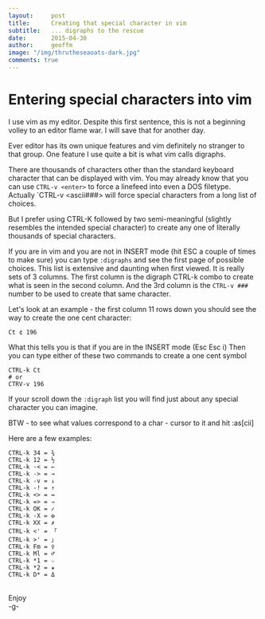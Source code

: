 ```yaml
---
layout:     post
title:      Creating that special character in vim
subtitle:   ... digraphs to the rescue
date:       2015-04-30
author:     geoffm
image: "/img/thrutheseaoats-dark.jpg"
comments: true
---
```


# Entering special characters into vim

I use vim as my editor. Despite this first sentence, this is not a
beginning volley to an editor flame war. I will save that for another
day.

Ever editor has its own unique features and vim definitely no stranger to
that group. One feature I use quite a bit is what vim calls digraphs.

There are thousands of characters other than the standard keyboard character
that can be displayed with vim. You may already know that you can use 
`CTRL-v <enter>` to force a linefeed into even a DOS filetype. Actually
`CTRL-v <ascii###> will force special characters from a long list of choices.

But I prefer using CTRL-K followed by two semi-meaningful (slightly resembles the
intended special character) to create any one of literally thousands of special
characters. 

<!--more-->

If you are in vim and you are not in INSERT mode (hit ESC a couple of times to
make sure) you can type `:digraphs` and see the first page of possible choices.
This list is extensive and daunting when first viewed. It is really sets of 3 columns.
The first column is the digraph CTRL-k combo to create what is seen in the second
column. And the 3rd column is the `CTRL-v ###` number to be used to create that same
character.

Let's look at an example - the first column 11 rows down you should see the way to create
the one cent character:

```
Ct ¢ 196 
```

What this tells you is that if you are in the INSERT mode (Esc Esc i)
Then you can type either of these two commands to create a one cent symbol

```
CTRL-k Ct
# or
CTRV-v 196
```

If your scroll down the `:digraph` list you will find just about any special
character you can imagine.

BTW - to see what values correspond to a char - cursor to it and hit :as[cii]

Here are a few examples:

```
CTRL-k 34 = ¾
CTRL-k 12 = ½
CTRL-k -< = ←
CTRL-k -> = →
CTRL-k -v = ↓
CTRL-k -! = ↑
CTRL-k <> = ↔
CTRL-k => = ⇒
CTRL-k OK = ✓
CTRL-k -X = ✠
CTRL-k XX = ✗
CTRL-k <' = 「
CTRL-k >' = 」
CTRL-k Fm = ♀
CTRL-k Ml = ♂
CTRL-k *1 = ☆ 
CTRL-k *2 = ★
CTRL-k D* = Δ
```

<br>
Enjoy
<br>
-g-
